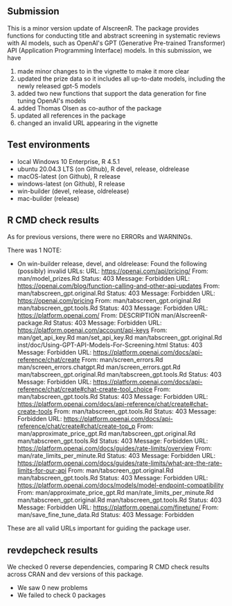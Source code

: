 ## Submission

This is a minor version update of AIscreenR. The package provides functions for conducting title and abstract screening in systematic reviews with AI models, such as OpenAI's GPT (Generative Pre-trained Transformer) API (Application Programming Interface) models. In this submission, we have 

1) made minor changes to in the vignette to make it more clear
2) updated the prize data so it includes all up-to-date models, including the newly released gpt-5 models
3) added two new functions that support the data generation for fine tuning OpenAI's models
4) added Thomas Olsen as co-author of the package
5) updated all references in the package
6) changed an invalid URL appearing in the vignette

## Test environments

* local Windows 10 Enterprise, R 4.5.1
* ubuntu 20.04.3 LTS (on Github), R devel, release, oldrelease
* macOS-latest (on Github), R release
* windows-latest (on Github), R release
* win-builder (devel, release, oldrelease)
* mac-builder (release)


## R CMD check results

As for previous versions, there were no ERRORs and WARNINGs.

There was 1 NOTE:

 * On win-builder release, devel, and oldrelease:
  Found the following (possibly) invalid URLs:
  URL: https://openai.com/api/pricing/
    From: man/model_prizes.Rd
    Status: 403
    Message: Forbidden
  URL: https://openai.com/blog/function-calling-and-other-api-updates
    From: man/tabscreen_gpt.original.Rd
    Status: 403
    Message: Forbidden
  URL: https://openai.com/pricing
    From: man/tabscreen_gpt.original.Rd
          man/tabscreen_gpt.tools.Rd
    Status: 403
    Message: Forbidden
  URL: https://platform.openai.com/
    From: DESCRIPTION
          man/AIscreenR-package.Rd
    Status: 403
    Message: Forbidden
  URL: https://platform.openai.com/account/api-keys
    From: man/get_api_key.Rd
          man/set_api_key.Rd
          man/tabscreen_gpt.original.Rd
          inst/doc/Using-GPT-API-Models-For-Screening.html
    Status: 403
    Message: Forbidden
  URL: https://platform.openai.com/docs/api-reference/chat/create
    From: man/screen_errors.Rd
          man/screen_errors.chatgpt.Rd
          man/screen_errors.gpt.Rd
          man/tabscreen_gpt.original.Rd
          man/tabscreen_gpt.tools.Rd
    Status: 403
    Message: Forbidden
  URL: https://platform.openai.com/docs/api-reference/chat/create#chat-create-tool_choice
    From: man/tabscreen_gpt.tools.Rd
    Status: 403
    Message: Forbidden
  URL: https://platform.openai.com/docs/api-reference/chat/create#chat-create-tools
    From: man/tabscreen_gpt.tools.Rd
    Status: 403
    Message: Forbidden
  URL: https://platform.openai.com/docs/api-reference/chat/create#chat/create-top_p
    From: man/approximate_price_gpt.Rd
          man/tabscreen_gpt.original.Rd
          man/tabscreen_gpt.tools.Rd
    Status: 403
    Message: Forbidden
  URL: https://platform.openai.com/docs/guides/rate-limits/overview
    From: man/rate_limits_per_minute.Rd
    Status: 403
    Message: Forbidden
  URL: https://platform.openai.com/docs/guides/rate-limits/what-are-the-rate-limits-for-our-api
    From: man/tabscreen_gpt.original.Rd
          man/tabscreen_gpt.tools.Rd
    Status: 403
    Message: Forbidden
  URL: https://platform.openai.com/docs/models/model-endpoint-compatibility
    From: man/approximate_price_gpt.Rd
          man/rate_limits_per_minute.Rd
          man/tabscreen_gpt.original.Rd
          man/tabscreen_gpt.tools.Rd
    Status: 403
    Message: Forbidden
  URL: https://platform.openai.com/finetune/
    From: man/save_fine_tune_data.Rd
    Status: 403
    Message: Forbidden

These are all valid URLs important for guiding the package user.

## revdepcheck results

We checked 0 reverse dependencies, comparing R CMD check results across CRAN and dev versions of this package.

 * We saw 0 new problems
 * We failed to check 0 packages
